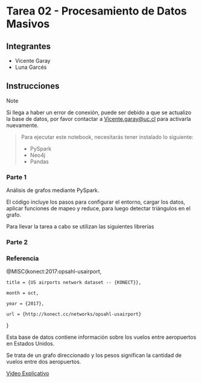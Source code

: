 # Tarea 02 - Procesamiento de Datos Masivos

## Integrantes
- Vicente Garay 
- Luna Garcés 

## Instrucciones

> [!NOTE]
> Si llega a haber un error de conexión, puede ser debido a que se actualizo la base de datos, por favor contactar a Vicente.garay@uc.cl para activarla nuevamente.

> Para ejecutar este notebook, necesitarás tener instalado lo siguiente:
> *   PySpark
> *   Neo4j
> *   Pandas

### Parte 1

Análisis de grafos mediante PySpark. 

El código incluye los pasos para configurar el entorno, cargar los datos, aplicar funciones de mapeo y reduce, para luego detectar triángulos en el grafo. 

Para llevar la tarea a cabo se utilizan las siguientes librerías 


### Parte 2

### Referencia

@MISC{konect:2017:opsahl-usairport,

    title = {US airports network dataset -- {KONECT}},

    month = oct,

    year = {2017},

    url = {http://konect.cc/networks/opsahl-usairport}
}


Esta base de datos contiene información sobre los vuelos entre aeropuertos en Estados Unidos. 

Se trata de un grafo direccionado y los pesos significan la cantidad de vuelos entre dos aeropuertos.



[Video Explicativo](https://www.youtube.com/watch?v=j3TUMa_xE0I)